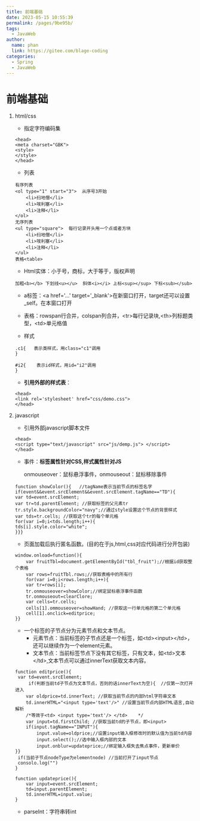 ```yaml
---
title: 前端基础
date: 2023-05-15 10:55:39
permalink: /pages/9be95b/
tags: 
  - JavaWeb
author: 
  name: phan
  link: https://gitee.com/blage-coding
categories: 
  - Spring
  - JavaWeb
---
```

# 前端基础

1. html/css

   - 指定字符编码集

   ```
   <head>
   <meta charset="GBK">
   <style>
   </style>
   </head>
   ```

   - 列表

   ```
   有序列表
   <ol type="1" start="3">  从序号3开始
       <li>扫地僧</li>
       <li>埃利塞</li>
       <li>注释</li>
   </ol>
   无序列表
   <ul type="square">  每行记录开头用一个点或者方块
       <li>扫地僧</li>
       <li>埃利塞</li>
       <li>注释</li>
   </ul>
   表格<table>
   ```

   - Html实体：小于号，商标，大于等于，版权声明

   ```
   加粗<b></b> 下划线<u></u>  斜体<i></i> 上标<sup></sup> 下标<sub></sub>
   ```

   - a标签：\<a href='...'  target='\_blank'>在新窗口打开，target还可以设置_self。在本窗口打开

   - 表格：rowspan行合并，colspan列合并，\<tr>每行记录块,\<th>列标题类型，\<td>单元格值

   - 样式

   ```
   .c1{   表示类样式，用class="c1"调用
   }
   
   #i2{    表示id样式，用id="i2"调用
   }
   ```

   - **引用外部的样式表**：

   ```
   <head>
   <link rel='stylesheet' href="css/demo.css">
   </head>
   ```

2. javascript

   - 引用外部javascript脚本文件

   ```
   <head>
   <script type="text/javascript" src="js/demp.js"> </script>
   </head>
   ```

   - 事件：**标签属性针对CSS,样式属性针对JS**

     onmouseover：鼠标悬浮事件，onmouseout：鼠标移除事件

   ```
   function showColor(){   //tagName表示当前节点的标签名字
   if(event&&event.srcElement&&event.srcElement.tagName=="TD"){ 
   var td=event.srcElement;
   var tr=td.parentElement; //获取标签的父元素tr
   tr.style.backgroundColor="navy";//通过style设置这个节点的背景样式
   var tds=tr.cells; //获取这个tr的每个单元格
   for(var i=0;i<tds.length;i++){
   tds[i].style.color="white";
   }}}
   ```

   - 页面加载后执行匿名函数。(目的在于js,html,css对应代码进行分开包装)

   ```
   window.onload=function(){
       var fruitTbl=document.getElementById("tbl_fruit");//根据id获取整个表格
       var rows=fruitTbl.rows;//获取表格中的所有行
       for(var i=0;i<rows.length;i++){
       var tr=rows[i];
       tr.onmouseover=showColor;//绑定鼠标悬浮事件函数
       tr.onmouseout=clearClore;
       var cells=tr.cells;
       cells[1].ommouseover=showHand; //获取这一行单元格的第二个单元格
       cell[1].onclick=editprice;
   }}
   ```

   - 一个标签的子节点分为元素节点和文本节点。
     - 元素节点：当前标签的子节点还是一个标签，如\<td>\<input>\</td>，还可以继续作为一个element元素。
     - 文本节点：当前标签节点下没有其它标签，只有文本，如\<td>文本\</td>,文本节点可以通过innerText获取文本内容。

   ```
   function editprice(){
   	var td=event.srcElement;
    	if(判断当前td子节点为文本节点，否则的话innerText为空){  //仅第一次打开进入
       var oldprice=td.innerText; //获取当前节点的内部html字符串文本
       td.innerHTML="<input type='text'/>" //设置当前节点内部HTML语言,自动解析
       /*等效于<td> <input type='text'/> </td>    */
       var input=td.firstChild; //获取当前td的子节点，即<input>
       if(input.tagName=="INPUT"){
           input.value=oldprice;//设置input输入框修改时的默认值为当前td内容
           input.select();//选中输入框内部的文本
           input.onblur=updateprice;//绑定输入框失去焦点事件，更新单价
   }}
   	if(当前子节点nodeType为elementnode) //当前打开了input节点
   	consolo.log("")
   }
   
   function updateprice(){
       var input=event.srcElement;
       td=input.parentElement;
       td.innerHTML=input.value;
   }
   ```

   - parseInt：字符串转int

